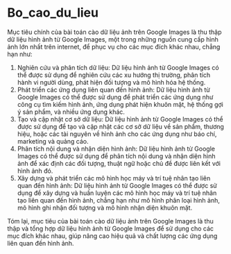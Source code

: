 # Bo_cao_du_lieu
Mục tiêu chính của bài toán cào dữ liệu ảnh trên Google Images là thu thập dữ liệu hình ảnh từ Google Images, một trong những nguồn cung cấp hình ảnh lớn nhất trên internet, để phục vụ cho các mục đích khác nhau, chẳng hạn như:
1.	Nghiên cứu và phân tích dữ liệu: Dữ liệu hình ảnh từ Google Images có thể được sử dụng để nghiên cứu các xu hướng thị trường, phân tích hành vi người dùng, phát hiện đối tượng và mô hình hóa hệ thống.
2.	Phát triển các ứng dụng liên quan đến hình ảnh: Dữ liệu hình ảnh từ Google Images có thể được sử dụng để phát triển các ứng dụng như công cụ tìm kiếm hình ảnh, ứng dụng phát hiện khuôn mặt, hệ thống gợi ý sản phẩm, và nhiều ứng dụng khác.
3.	Tạo và cập nhật cơ sở dữ liệu: Dữ liệu hình ảnh từ Google Images có thể được sử dụng để tạo và cập nhật các cơ sở dữ liệu về sản phẩm, thương hiệu, hoặc các tài nguyên về hình ảnh cho các ứng dụng như báo chí, marketing và quảng cáo.
4.	Phân tích nội dung và nhận diện hình ảnh: Dữ liệu hình ảnh từ Google Images có thể được sử dụng để phân tích nội dung và nhận diện hình ảnh để xác định các đối tượng, thuật ngữ hoặc chủ đề được liên kết với hình ảnh đó.
5.	Xây dựng và phát triển các mô hình học máy và trí tuệ nhân tạo liên quan đến hình ảnh: Dữ liệu hình ảnh từ Google Images có thể được sử dụng để xây dựng và huấn luyện các mô hình học máy và trí tuệ nhân tạo liên quan đến hình ảnh, chẳng hạn như mô hình phân loại hình ảnh, mô hình ghi nhận đối tượng và mô hình nhận diện khuôn mặt.

Tóm lại, mục tiêu của bài toán cào dữ liệu ảnh trên Google Images là thu thập và tổng hợp dữ liệu hình ảnh từ Google Images để sử dụng cho các mục đích khác nhau, giúp nâng cao hiệu quả và chất lượng các ứng dụng liên quan đến hình ảnh.

